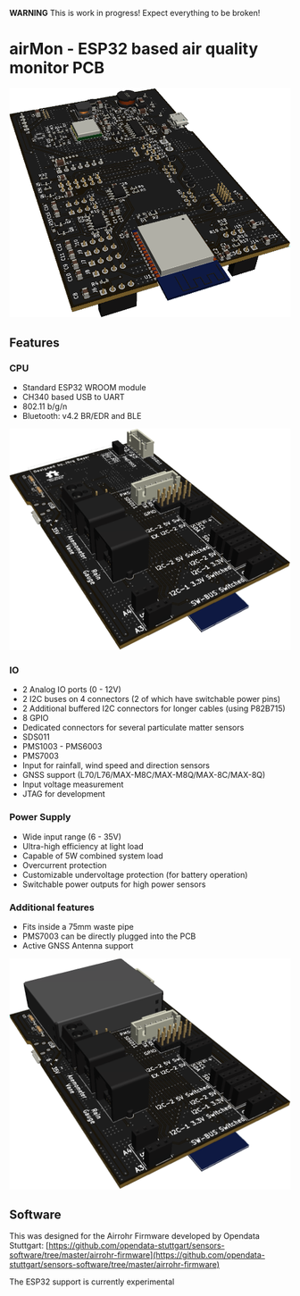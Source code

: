 **WARNING** This is work in progress! Expect everything to be broken!

# airMon - ESP32 based air quality monitor PCB #

![](https://raw.githubusercontent.com/SG-O/airMon/master/img/component.png)

## Features ##
### CPU ###
- Standard ESP32 WROOM module
- CH340 based USB to UART
- 802.11 b/g/n
- Bluetooth: v4.2 BR/EDR and BLE

![](https://raw.githubusercontent.com/SG-O/airMon/master/img/connections.png)

### IO ###
- 2 Analog IO ports (0 - 12V)
- 2 I2C buses on 4 connectors (2 of which have switchable power pins)
- 2 Additional buffered I2C connectors for longer cables (using P82B715)
- 8 GPIO
- Dedicated connectors for several particulate matter sensors
 - SDS011
 - PMS1003 - PMS6003
 - PMS7003
- Input for rainfall, wind speed and direction sensors
- GNSS support (L70/L76/MAX-M8C/MAX-M8Q/MAX-8C/MAX-8Q)
- Input voltage measurement
- JTAG for development

### Power Supply ###
- Wide input range (6 - 35V)
- Ultra-high efficiency at light load
- Capable of 5W combined system load
- Overcurrent protection
- Customizable undervoltage protection (for battery operation)
- Switchable power outputs for high power sensors

### Additional features ###
- Fits inside a 75mm waste pipe
- PMS7003 can be directly plugged into the PCB
- Active GNSS Antenna support

![](https://raw.githubusercontent.com/SG-O/airMon/master/img/pms7003.png)

## Software ##
This was designed for the Airrohr Firmware developed by Opendata Stuttgart: [https://github.com/opendata-stuttgart/sensors-software/tree/master/airrohr-firmware](https://github.com/opendata-stuttgart/sensors-software/tree/master/airrohr-firmware)

The ESP32 support is currently experimental